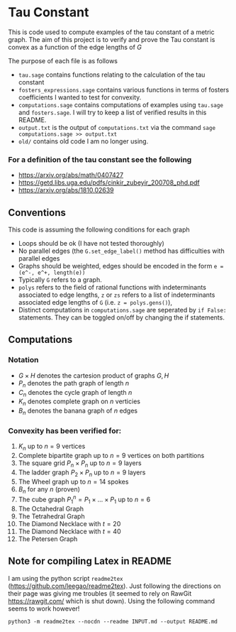 # Tau Constant
This is code used to compute examples of the tau constant of a metric graph.
The aim of this project is to verify and prove the Tau constant is convex as a
function of the edge lengths of $G$

The purpose of each file is as follows
- `tau.sage` contains functions relating to the calculation of the tau constant
- `fosters_expressions.sage` contains various functions in terms of fosters
  coefficients I wanted to test for convexity.
- `computations.sage` contains computations of examples using `tau.sage` and
  `fosters.sage`. I will try to keep a list of verified results in this README.
- `output.txt` is the output of `computations.txt` via the command `sage
  computations.sage >> output.txt`
- `old/` contains old code I am no longer using.

### For a definition of the tau constant see the following
- https://arxiv.org/abs/math/0407427
- https://getd.libs.uga.edu/pdfs/cinkir_zubeyir_200708_phd.pdf
- https://arxiv.org/abs/1810.02639

## Conventions
This code is assuming the following conditions for each graph
- Loops should be ok (I have not tested thoroughly)
- No parallel edges (the `G.set_edge_label()` method has difficulties with parallel edges
- Graphs should be weighted, edges should be encoded in the form `e = (e^-,
  e^+, length(e))`
- Typically `G` refers to a graph.
- `polys` refers to the field of rational functions with indeterminants
  associated to edge lengths, `z` or `zs` refers to a list of indeterminants
associated edge lengths of `G` (i.e. `z = polys.gens()`),
- Distinct computations in `computations.sage` are seperated by `if False:`
  statements. They can be toggled on/off by changing the if statements.

## Computations

### Notation
- $G \times H$ denotes the cartesion product of graphs $G, H$
- $P_n$ denotes the path graph of length $n$
- $C_n$ denotes the cycle graph of length $n$
- $K_n$ denotes complete graph on $n$ verticies
- $B_n$ denotes the banana graph of $n$ edges

### Convexity has been verified for:

1. $K_n$ up to $n = 9$ vertices
2. Complete bipartite graph up to $n = 9$ vertices on both partitions
3. The square grid $P_n \times P_n$ up to $n = 9$ layers
4. The ladder graph $P_2 \times P_n$ up to $n = 9$ layers
5. The Wheel graph up to $n = 14$ spokes
6. $B_n$ for any $n$ (proven)
7. The cube graph $P_1^n = P_1 \times \dots \times P_1$ up to $n = 6$
8. The Octahedral Graph
9. The Tetrahedral Graph
10. The Diamond Necklace with $t = 20$ 
11. The Diamond Necklace with $t = 40$ 
12. The Petersen Graph



## Note for compiling Latex in README
I am using the python script `readme2tex` (https://github.com/leegao/readme2tex). Just following the directions on their page was giving me troubles (it seemed to rely on RawGit https://rawgit.com/ which is shut down). Using the following command seems to work however!

`python3 -m readme2tex --nocdn --readme INPUT.md --output README.md`

